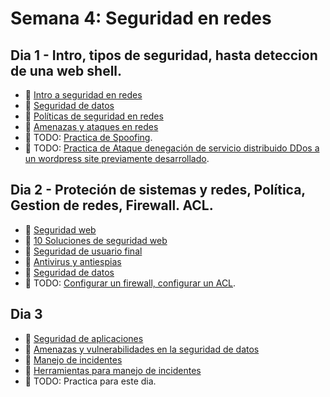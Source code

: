 # Semana 4: Seguridad en redes

## Dia 1 -  Intro, tipos de seguridad, hasta deteccion de una web shell.

- 📗 [Intro a seguridad en redes](./intro-seguridad-en-redes.md)
- 📗 [Seguridad de datos](./seguridad-de-redes.md)
- 📗 [Políticas de seguridad en redes](./network-security-policies.es.md)
- 📗 [Amenazas y ataques en redes](./threats-atacks-network.es.md)
- 🧪 TODO: [Practica de Spoofing](https://github.com/breatheco-de/spoofing-exercise-tutorial/tree/main).
- 🧪 TODO: [Practica de Ataque denegación de servicio distribuido DDos a un wordpress site previamente desarrollado](https://github.com/breatheco-de/ddos-wordpress-exercise-tutorial).

## Dia 2 - Proteción de sistemas y redes, Política, Gestion de redes, Firewall. ACL.

- 📗 [Seguridad web](./web-security.es.md)
- 📗 [10 Soluciones de seguridad web](./10-solutions-web-security.es.md)
- 📗 [Seguridad de usuario final](./enduser-network-security.es.md)
- 📗 [Antivirus y antiespias](./antivirus-spyware.md)
- 📗 [Seguridad de datos](./data-security.es.md)
- 🧪 TODO: [Configurar un firewall, configurar un ACL](https://github.com/breatheco-de/configuring-firewall-and-acl-exercise-tutorial).

## Dia 3

- 📗 [Seguridad de aplicaciones](./application-security.es.md)
- 📗 [Amenazas y vulnerabilidades en la seguridad de datos](./threats-vulnerabilities-data-security.es.md)
- 📗 [Manejo de incidentes](./incident-management.es.md)
- 📗 [Herramientas para manejo de incidentes](./incident-management-tools.es.md)
- 🧪 TODO: Practica para este dia. 
